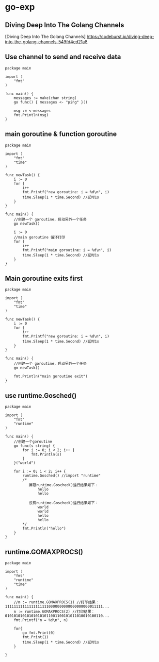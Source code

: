 # go-exp

## Diving Deep Into The Golang Channels
[Diving Deep Into The Golang Channels] https://codeburst.io/diving-deep-into-the-golang-channels-549fd4ed21a8

## Use channel to send and receive data
```
package main

import (
	"fmt"
)

func main() {
	messages := make(chan string)
	go func() { messages <- "ping" }()

	msg := <-messages
	fmt.Println(msg)
}
```

## main goroutine & function goroutine
```
package main

import (
	"fmt"
	"time"
)

func newTask() {
	i := 0
	for {
		i++
		fmt.Printf("new goroutine: i = %d\n", i)
		time.Sleep(1 * time.Second) //延时1s
	}
}

func main() {
	//创建一个 goroutine，启动另外一个任务
	go newTask()

	i := 0
	//main goroutine 循环打印
	for {
		i++
		fmt.Printf("main goroutine: i = %d\n", i)
		time.Sleep(1 * time.Second) //延时1s
	}
}
```
## Main goroutine exits first
```
package main

import (
	"fmt"
	"time"
)

func newTask() {
	i := 0
	for {
		i++
		fmt.Printf("new goroutine: i = %d\n", i)
		time.Sleep(1 * time.Second) //延时1s
	}
}

func main() {
	//创建一个 goroutine，启动另外一个任务
	go newTask()

	fmt.Println("main goroutine exit")
}
```
## use runtime.Gosched()
```
package main

import (
	"fmt"
	"runtime"
)

func main() {
	//创建一个goroutine
	go func(s string) {
		for i := 0; i < 2; i++ {
			fmt.Println(s)
		}
	}("world")

	for i := 0; i < 2; i++ {
		runtime.Gosched() //import "runtime"
		/*
		   屏蔽runtime.Gosched()运行结果如下：
		       hello
		       hello

		   没有runtime.Gosched()运行结果如下：
		       world
		       world
		       hello
		       hello
		*/
		fmt.Println("hello")
	}
}
```
## runtime.GOMAXPROCS()
```
package main

import (
	"fmt"
	"runtime"
	"time"
)

func main() {
	//n := runtime.GOMAXPROCS(1) //打印结果：111111111111111111110000000000000000000011111...
	n := runtime.GOMAXPROCS(2) //打印结果：010101010101010101011001100101011010010100110...
	fmt.Printf("n = %d\n", n)

	for{
		go fmt.Print(0)
		fmt.Print(1)
		time.Sleep(1 * time.Second) //延时1s
	}

}
```
